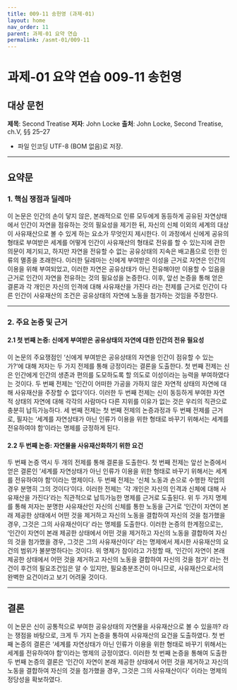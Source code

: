 ```yaml
---
title: 009-11 송헌영 (과제-01)
layout: home
nav_order: 11
parent: 과제-01 요약 연습
permalink: /asmt-01/009-11
---
```


# 과제-01 요약 연습 009-11 송헌영 

## 대상 문헌  
**제목**: Second Treatise 
**저자**: John Locke
**출처**: John Locke, Second Treatise, ch.V, §§ 25–27  

* 파일 인코딩 UTF-8 (BOM 없음)로 저장.

---

## 요약문  

### 1. 핵심 쟁점과 딜레마  
이 논문은 인간의 손이 닿지 않은, 본래적으로 인류 모두에게 동등하게 공유된 자연상태에서 인간이 자연을 점유하는 것의 필요성을 제기한 뒤, 자신의 신체 이외의 세계의 대상이 사유재산으로 볼 수 있게 하는 요소가 무엇인지 제시한다. 이 과정에서 신에게 공유의 형태로 부여받은 세계를 어떻게 인간이 사유재산의 형태로 전유를 할 수 있는지에 관한 의문이 제기되고, 하지만 자연을 전유할 수 없는 공유상태의 지속은 배고픔으로 인한 인류의 멸종을 초래한다. 이러한 딜레마는 신에게 부여받은 이성을 근거로 자연은 인간의 이용을 위해 부여되었고, 이러한 자연은 공유상태가 아닌 전유해야만 이용할 수 있음을 근거로 인간이 자연을 전유하는 것의 필요성을 논증한다. 이후, 앞선 논증을 통해 얻은 결론과 각 개인은 자신의 인격에 대해 사유재산을 가진다 라는 전제를 근거로 인간이 다른 인간이 사유재산의 조건은 공유상태의 자연에 노동을 첨가하는 것임을 주장한다.

---

### 2. 주요 논증 및 근거  

#### 2.1 첫 번째 논증: 신에게 부여받은 공유상태의 자연에 대한 인간의 전유 필요성  
이 논문의 주요쟁점인 ‘신에게 부여받은 공유상태의 자연을 인간이 점유할 수 있는가?‘에 대해 저자는 두 가지 전제를 통해 긍정이라는 결론을 도출한다. 첫 번째 전제는 신은 인간에게 인간의 생존과 편의를 도모하도록 할 의도로 이성이라는 능력을 부여하였다는 것이다. 두 번째 전제는 ’인간이 어떠한 가공을 가하지 않은 자연적 상태의 자연에 대해 사유재산을 주장할 수 없다’이다. 이러한 두 번째 전제는 신이 동등하게 부여한 자연적 상태의 자연에 대해 각각의 사람마다 다른 지위를 이유가 없는 것은 우리의 직관으로 충분히 납득가능하다. 세 번째 전제는 첫 번째 전제의 논증과정과 두 번째 전제를 근거로, 필자는 ‘세계를 자연상태가 아닌 인류가 이용을 위한 형태로 바꾸기 위해서는 세계를 전유하여야 함‘이라는 명제를 긍정하게 된다.


#### 2.2 두 번째 논증: 자연물을 사유재산화하기 위한 요건  
두 번째 논증 역시 두 개의 전제를 통해 결론을 도출한다. 첫 번째 전제는 앞선 논증에서 얻은 결론인 ’세계를 자연상태가 아닌 인류가 이용을 위한 형태로 바꾸기 위해서는 세계를 전유하여야 함‘이라는 명제이다. 두 번째 전제는 ’신체 노동과 손으로 수행한 작업의 경우 분명히 그의 것이다‘이다. 이러한 전제는 ’각 개인은 자신의 인격과 신체에 대해 사유재산을 가진다’라는 직관적으로 납득가능한 명제를 근거로 도출된다. 위 두 가지 명제를 통해 저자는 분명한 사유재산인 자신의 신체를 통한 노동을 근거로 ‘인간이 자연이 본래 제공한 상태에서 어떤 것을 제거하고 자신의 노동을 결합하여 자신의 것을 첨가했을 경우, 그것은 그의 사유재산이다’ 라는 명제를 도출한다. 이러한 논증의 한계점으로는, ‘인간이 자연이 본래 제공한 상태에서 어떤 것을 제거하고 자신의 노동을 결합하여 자신의 것을 첨가했을 경우, 그것은 그의 사유재산이다’ 라는 명제에서 제시한 사유재산의 요건의 범위가 불분명하다는 것이다. 위 명제가 참이라고 가정할 때, ‘인간이 자연이 본래 제공한 상태에서 어떤 것을 제거하고 자신의 노동을 결합하여 자신의 것을 첨가’ 라는 전건이 후건의 필요조건임은 알 수 있지만, 필요충분조건이 아니므로, 사유재산으로서의 완벽한 요건이라고 보기 어려울 것이다.


---

## 결론  
이 논문은 신이 공통적으로 부여한 공유상태의 자연물을 사유재산으로 볼 수 있을까? 라는 쟁점을 바탕으로, 크게 두 가지 논증을 통하여 사유재산의 요건을 도출하였다. 첫 번째 논증의 결론은 ‘세계를 자연상태가 아닌 인류가 이용을 위한 형태로 바꾸기 위해서는 세계를 전유하여야 함‘이라는 명제의 긍정이였다. 이러한 첫 번째 논증을 통해여 도출한 두 번째 논증의 결론은 ‘인간이 자연이 본래 제공한 상태에서 어떤 것을 제거하고 자신의 노동을 결합하여 자신의 것을 첨가했을 경우, 그것은 그의 사유재산이다’ 이라는 명제의 정당성을 확보하였다. 


